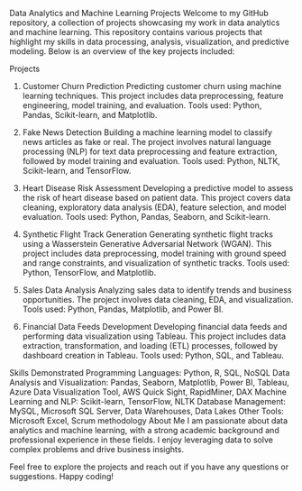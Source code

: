 Data Analytics and Machine Learning Projects
Welcome to my GitHub repository, a collection of projects showcasing my work in data analytics and machine learning. This repository contains various projects that highlight my skills in data processing, analysis, visualization, and predictive modeling. Below is an overview of the key projects included:

Projects
1. Customer Churn Prediction
Predicting customer churn using machine learning techniques. This project includes data preprocessing, feature engineering, model training, and evaluation. Tools used: Python, Pandas, Scikit-learn, and Matplotlib.

2. Fake News Detection
Building a machine learning model to classify news articles as fake or real. The project involves natural language processing (NLP) for text data preprocessing and feature extraction, followed by model training and evaluation. Tools used: Python, NLTK, Scikit-learn, and TensorFlow.

3. Heart Disease Risk Assessment
Developing a predictive model to assess the risk of heart disease based on patient data. This project covers data cleaning, exploratory data analysis (EDA), feature selection, and model evaluation. Tools used: Python, Pandas, Seaborn, and Scikit-learn.

4. Synthetic Flight Track Generation
Generating synthetic flight tracks using a Wasserstein Generative Adversarial Network (WGAN). This project includes data preprocessing, model training with ground speed and range constraints, and visualization of synthetic tracks. Tools used: Python, TensorFlow, and Matplotlib.

5. Sales Data Analysis
Analyzing sales data to identify trends and business opportunities. The project involves data cleaning, EDA, and visualization. Tools used: Python, Pandas, Matplotlib, and Power BI.

6. Financial Data Feeds Development
Developing financial data feeds and performing data visualization using Tableau. This project includes data extraction, transformation, and loading (ETL) processes, followed by dashboard creation in Tableau. Tools used: Python, SQL, and Tableau.

Skills Demonstrated
Programming Languages: Python, R, SQL, NoSQL
Data Analysis and Visualization: Pandas, Seaborn, Matplotlib, Power BI, Tableau, Azure Data Visualization Tool, AWS Quick Sight, RapidMiner, DAX
Machine Learning and NLP: Scikit-learn, TensorFlow, NLTK
Database Management: MySQL, Microsoft SQL Server, Data Warehouses, Data Lakes
Other Tools: Microsoft Excel, Scrum methodology
About Me
I am passionate about data analytics and machine learning, with a strong academic background and professional experience in these fields. I enjoy leveraging data to solve complex problems and drive business insights.

Feel free to explore the projects and reach out if you have any questions or suggestions. Happy coding!
